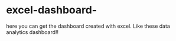 # excel-dashboard-
here you can get the dashboard created with excel.
Like these data analytics dashboard!!

